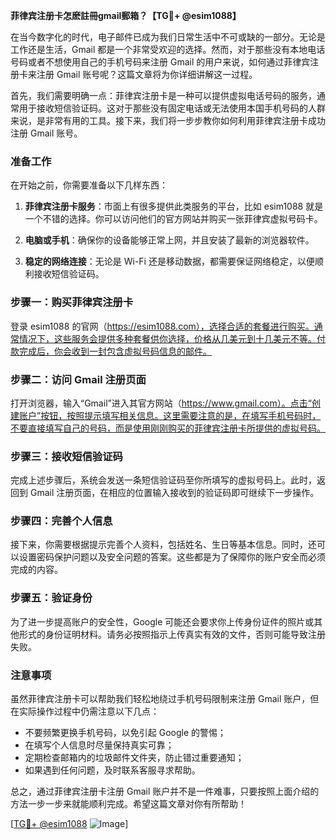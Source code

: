 **菲律宾注册卡怎麽註冊gmail郵箱？【TG💪+ @esim1088】**

在当今数字化的时代，电子邮件已成为我们日常生活中不可或缺的一部分。无论是工作还是生活，Gmail 都是一个非常受欢迎的选择。然而，对于那些没有本地电话号码或者不想使用自己的手机号码来注册 Gmail 的用户来说，如何通过菲律宾注册卡来注册 Gmail 账号呢？这篇文章将为你详细讲解这一过程。

首先，我们需要明确一点：菲律宾注册卡是一种可以提供虚拟电话号码的服务，通常用于接收短信验证码。这对于那些没有固定电话或无法使用本国手机号码的人群来说，是非常有用的工具。接下来，我们将一步步教你如何利用菲律宾注册卡成功注册 Gmail 账号。

### 准备工作

在开始之前，你需要准备以下几样东西：

1. **菲律宾注册卡服务**：市面上有很多提供此类服务的平台，比如 esim1088 就是一个不错的选择。你可以访问他们的官方网站并购买一张菲律宾虚拟号码卡。
   
2. **电脑或手机**：确保你的设备能够正常上网，并且安装了最新的浏览器软件。

3. **稳定的网络连接**：无论是 Wi-Fi 还是移动数据，都需要保证网络稳定，以便顺利接收短信验证码。

### 步骤一：购买菲律宾注册卡

登录 esim1088 的官网（https://esim1088.com），选择合适的套餐进行购买。通常情况下，这些服务会提供多种套餐供你选择，价格从几美元到十几美元不等。付款完成后，你会收到一封包含虚拟号码信息的邮件。

### 步骤二：访问 Gmail 注册页面

打开浏览器，输入“Gmail”进入其官方网站（https://www.gmail.com）。点击“创建账户”按钮，按照提示填写相关信息。这里需要注意的是，在填写手机号码时，不要直接填写自己的号码，而是使用刚刚购买的菲律宾注册卡所提供的虚拟号码。

### 步骤三：接收短信验证码

完成上述步骤后，系统会发送一条短信验证码至你所填写的虚拟号码上。此时，返回到 Gmail 注册页面，在相应的位置输入接收到的验证码即可继续下一步操作。

### 步骤四：完善个人信息

接下来，你需要根据提示完善个人资料，包括姓名、生日等基本信息。同时，还可以设置密码保护问题以及安全问题的答案。这些都是为了保障你的账户安全而必须完成的内容。

### 步骤五：验证身份

为了进一步提高账户的安全性，Google 可能还会要求你上传身份证件的照片或其他形式的身份证明材料。请务必按照指示上传真实有效的文件，否则可能导致注册失败。

### 注意事项

虽然菲律宾注册卡可以帮助我们轻松地绕过手机号码限制来注册 Gmail 账户，但在实际操作过程中仍需注意以下几点：

- 不要频繁更换手机号码，以免引起 Google 的警惕；
- 在填写个人信息时尽量保持真实可靠；
- 定期检查邮箱内的垃圾邮件文件夹，防止错过重要通知；
- 如果遇到任何问题，及时联系客服寻求帮助。

总之，通过菲律宾注册卡注册 Gmail 账户并不是一件难事，只要按照上面介绍的方法一步一步来就能顺利完成。希望这篇文章对你有所帮助！

[[TG💪+ @esim1088](https://t.me/s/esim1088) ![Image](https://i.postimg.cc/4NQfJmqS/Snipaste-2025-05-13-00-14-12.png)]
